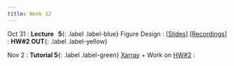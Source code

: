 ```yaml
---
title: Week 12
---
```


Oct 31
: **Lecture &nbsp; 5**{: .label .label-blue} Figure Design
  : [[Slides](https://luminus.nus.edu.sg)] [[Recordings](https://luminus.nus.edu.sg)]
: **HW#2 OUT**{: .label .label-yellow}

Nov 2
: **Tutorial 5**{: .label .label-green} [Xarray](https://xiaoganghe.github.io/python-climate-visuals/chapters/data-analytics/xarray.html) + Work on [HW#2](https://xiaoganghe.github.io/python-climate-visuals/chapters/homework/homework2.html)
  : [](#) 
